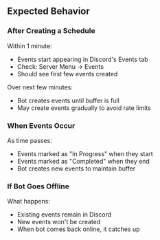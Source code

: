 ## Expected Behavior

### After Creating a Schedule

Within 1 minute:
- Events start appearing in Discord's Events tab
- Check: Server Menu → Events
- Should see first few events created

Over next few minutes:
- Bot creates events until buffer is full
- May create events gradually to avoid rate limits

### When Events Occur

As time passes:
- Events marked as "In Progress" when they start
- Events marked as "Completed" when they end
- Bot creates new events to maintain buffer

### If Bot Goes Offline

What happens:
- Existing events remain in Discord
- New events won't be created
- When bot comes back online, it catches up
